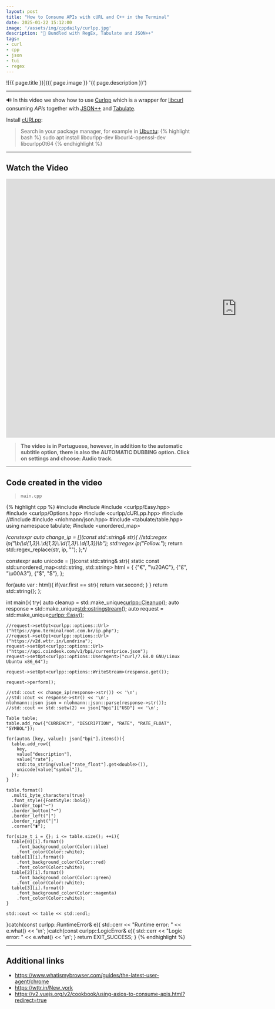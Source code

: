 ```yaml
---
layout: post
title: "How to Consume APIs with cURL and C++ in the Terminal"
date: 2025-01-22 15:12:00
image: '/assets/img/cppdaily/curlpp.jpg'
description: "🚀 Bundled with RegEx, Tabulate and JSON++"
tags:
- curl
- cpp
- json
- tui
- regex
---
```


![{{ page.title }}]({{ page.image }} '{{ page.description }}')

---

🔊 In this video we show how to use [Curlpp](https://www.curlpp.org/) which is a wrapper for [libcurl](https://terminalroot.com/tags#curl) consuming *API*s together with [JSON++](https://terminalroot.com/json-cpp-for-creating-and-parsing-json-with-cpp/) and [Tabulate](https://terminalroot.com/easily-create-tables-in-terminal-with-cpp/).

Install [cURLpp](https://github.com/jpbarrette/curlpp/releases/latest):
> Search in your package manager, for example in [Ubuntu](https://terminalroot.com/tags#ubuntu):
{% highlight bash %}
sudo apt install libcurlpp-dev libcurl4-openssl-dev libcurlpp0t64
{% endhighlight %}

---

## Watch the Video

<iframe width="1253" height="705" src="https://www.youtube.com/embed/KhZb_1nZ-L4" title="YouTube video player" frameborder="0" allow="accelerometer; autoplay; clipboard-write; encrypted-media; gyroscope; picture-in-picture" allowfullscreen></iframe>

> **The video is in Portuguese, however, in addition to the automatic subtitle option, there is also the AUTOMATIC DUBBING option. Click on settings and choose: Audio track.**

---

## Code created in the video
> `main.cpp`

{% highlight cpp %}
#include <iostream>
#include <sstream>
#include <curlpp/Easy.hpp>
#include <curlpp/Options.hpp>
#include <curlpp/cURLpp.hpp>
#include <memory>
//#include <regex>
#include <nlohmann/json.hpp>
#include <tabulate/table.hpp>
using namespace tabulate;
#include <unordered_map>

/*constexpr auto change_ip = [](const std::string& str){
  //std::regex ip("\\b(\\d{1,3}\\.\\d{1,3}\\.\\d{1,3}\\.\\d{1,3})\\b");
  std::regex ip("Follow.*");
  return std::regex_replace(str, ip, "");
};*/

constexpr auto unicode = [](const std::string& str){
  static const std::unordered_map<std::string, std::string> html = {
    {"&euro;", "\u20AC"},
    {"&pound;", "\u00A3"},
    {"&#36;", "$"},
  };

  for(auto var : html){
    if(var.first == str){
      return var.second;
    }
  }
  return std::string{};
};

int main(){
  try{
    auto cleanup  = std::make_unique<curlpp::Cleanup>();
    auto response = std::make_unique<std::ostringstream>();
    auto request  = std::make_unique<curlpp::Easy>(); 

    //request->setOpt<curlpp::options::Url>("https://gnu.terminalroot.com.br/ip.php");
    //request->setOpt<curlpp::options::Url>("https://v2d.wttr.in/Londrina");
    request->setOpt<curlpp::options::Url>("https://api.coindesk.com/v1/bpi/currentprice.json");
    request->setOpt<curlpp::options::UserAgent>("curl/7.68.0 GNU/Linux Ubuntu x86_64");

    request->setOpt<curlpp::options::WriteStream>(response.get());

    request->perform();

    //std::cout << change_ip(response->str()) << '\n';
    //std::cout << response->str() << '\n';
    nlohmann::json json = nlohmann::json::parse(response->str());
    //std::cout << std::setw(2) << json["bpi"]["USD"] << '\n';
    
    Table table;
    table.add_row({"CURRENCY", "DESCRIPTION", "RATE", "RATE_FLOAT", "SYMBOL"});
    
    for(auto& [key, value]: json["bpi"].items()){
      table.add_row({
        key,
        value["description"],
        value["rate"],
        std::to_string(value["rate_float"].get<double>()),
        unicode(value["symbol"]),
      });
    }

    table.format()
      .multi_byte_characters(true)
      .font_style({FontStyle::bold})
      .border_top("─")
      .border_bottom("─")
      .border_left("│")
      .border_right("│")
      .corner("∎");

    for(size_t i = {}; i <= table.size(); ++i){
      table[0][i].format()
        .font_background_color(Color::blue)
        .font_color(Color::white);
      table[1][i].format()
        .font_background_color(Color::red)
        .font_color(Color::white);
      table[2][i].format()
        .font_background_color(Color::green)
        .font_color(Color::white);
      table[3][i].format()
        .font_background_color(Color::magenta)
        .font_color(Color::white);
    }

    std::cout << table << std::endl;

  }catch(const curlpp::RuntimeError& e){
    std::cerr << "Runtime error: " << e.what() << '\n';
  }catch(const curlpp::LogicError& e){
    std::cerr << "Logic error: " << e.what() << '\n';
  }
  return EXIT_SUCCESS;
}
{% endhighlight %}

---

## Additional links
+ <https://www.whatismybrowser.com/guides/the-latest-user-agent/chrome>
+ <https://wttr.in/New_york>
+ <https://v2.vuejs.org/v2/cookbook/using-axios-to-consume-apis.html?redirect=true>



